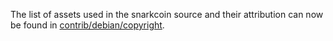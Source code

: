 The list of assets used in the snarkcoin source and their attribution can now be found in [contrib/debian/copyright](../contrib/debian/copyright).
